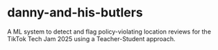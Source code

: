 # danny-and-his-butlers
A ML system to detect and flag policy-violating location reviews for the TikTok Tech Jam 2025 using a Teacher-Student approach.
